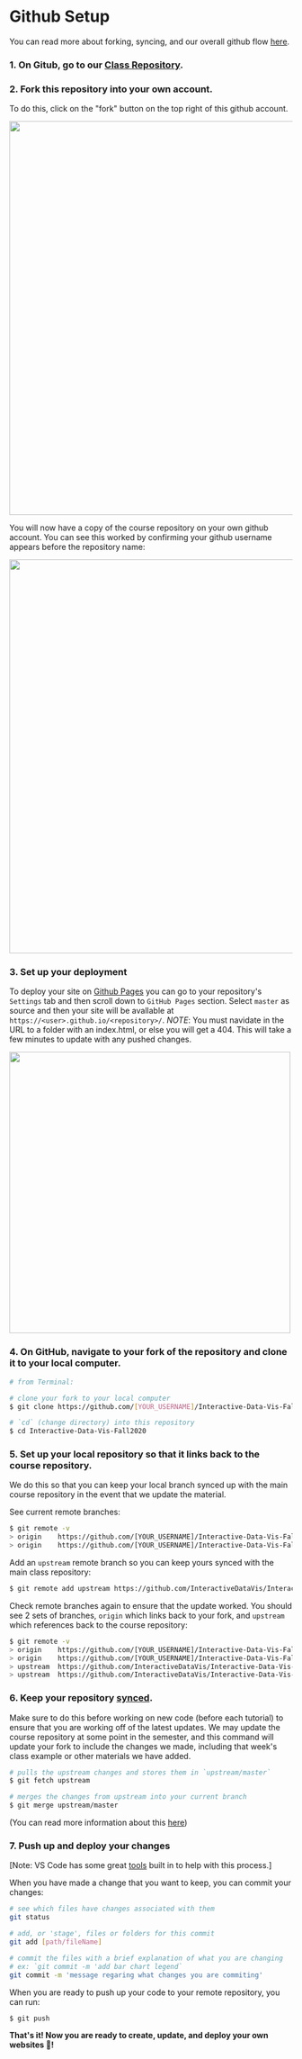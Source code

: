 # Github Setup

You can read more about forking, syncing, and our overall github flow [here](https://help.github.com/en/github/getting-started-with-github/fork-a-repo).

### 1. On Gitub, go to our [Class Repository](https://github.com/InteractiveDataVis/Interactive-Data-Vis-Fall2020).

### 2. Fork this repository into your own account.

To do this, click on the "fork" button on the top right of this github account.

<img src='../lib/assets/fork.png' width='700px'>

You will now have a copy of the course repository on your own github account. You can see this worked by confirming your github username appears before the repository name:

<img src='../lib/assets/forked.png' width='700px'>

### 3. Set up your deployment

To deploy your site on [Github Pages](https://help.github.com/en/github/working-with-github-pages/creating-a-github-pages-site#creating-your-site) you can go to your repository's `Settings` tab and then scroll down to `GitHub Pages` section. Select `master` as source and then your site will be avallable at `https://<user>.github.io/<repository>/`. *NOTE*: You must navidate in the URL to a folder with an index.html, or else you will get a 404. This will take a few minutes to update with any pushed changes.

<img src='../lib/assets/pages.png' width='500px'>

### 4. On GitHub, navigate to **your fork** of the repository and clone it to your local computer.

```sh
# from Terminal:

# clone your fork to your local computer
$ git clone https://github.com/[YOUR_USERNAME]/Interactive-Data-Vis-Fall2020

# `cd` (change directory) into this repository
$ cd Interactive-Data-Vis-Fall2020
```

### 5. Set up your local repository so that it links back to the course repository.

We do this so that you can keep your local branch synced up with the main course repository in the event that we update the material.

See current remote branches:

```sh
$ git remote -v
> origin	https://github.com/[YOUR_USERNAME]/Interactive-Data-Vis-Fall2020 (fetch)
> origin	https://github.com/[YOUR_USERNAME]/Interactive-Data-Vis-Fall2020 (push)
```

Add an `upstream` remote branch so you can keep yours synced with the main class repository:

```sh
$ git remote add upstream https://github.com/InteractiveDataVis/Interactive-Data-Vis-Fall2020.git
```

Check remote branches again to ensure that the update worked. You should see 2 sets of branches, `origin` which links back to your fork, and `upstream` which references back to the course repository:

```sh
$ git remote -v
> origin	https://github.com/[YOUR_USERNAME]/Interactive-Data-Vis-Fall2020 (fetch)
> origin	https://github.com/[YOUR_USERNAME]/Interactive-Data-Vis-Fall2020 (push)
> upstream	https://github.com/InteractiveDataVis/Interactive-Data-Vis-Fall2020.git (fetch)
> upstream	https://github.com/InteractiveDataVis/Interactive-Data-Vis-Fall2020.git (push)

```

### 6. Keep your repository [synced](https://help.github.com/en/github/getting-started-with-github/fork-a-repo#keep-your-fork-synced).

Make sure to do this before working on new code (before each tutorial) to ensure that you are working off of the latest updates.
We may update the course repository at some point in the semester, and this command will update your fork to include the changes we made, including that week's class example or other materials we have added.

```sh
# pulls the upstream changes and stores them in `upstream/master`
$ git fetch upstream
```

```sh
# merges the changes from upstream into your current branch
$ git merge upstream/master
```

(You can read more information about this [here](https://help.github.com/en/github/collaborating-with-issues-and-pull-requests/syncing-a-fork))

### 7. Push up and deploy your changes

[Note: VS Code has some great [tools](https://code.visualstudio.com/docs/editor/versioncontrol#_git-support) built in to help with this process.]

When you have made a change that you want to keep, you can commit your changes:

```sh
# see which files have changes associated with them
git status

# add, or 'stage', files or folders for this commit
git add [path/fileName]

# commit the files with a brief explanation of what you are changing
# ex: `git commit -m 'add bar chart legend`
git commit -m 'message regaring what changes you are commiting'
```

When you are ready to push up your code to your remote repository, you can run:

```sh
$ git push
```

**That's it! Now you are ready to create, update, and deploy your own websites 🎉!**
